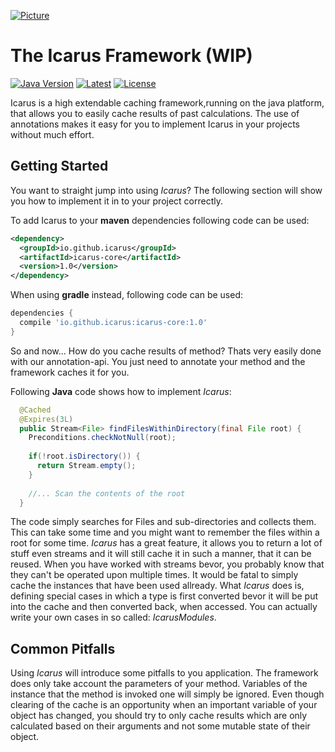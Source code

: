 [![Picture](https://orig00.deviantart.net/913a/f/2013/007/c/1/icarus_sketch_by_insomniacattack-d5qszxs.png)]()

# The Icarus Framework (WIP)

[![Java Version](https://img.shields.io/badge/java-v1.8-blue.svg)](https://www.oracle.com/technetwork/java/javase/downloads/jdk8-downloads-2133151.html)
[![Latest](https://img.shields.io/badge/latest-v1.0-blue.svg)](https://github.com/merlinosayimwen/icarus)
[![License](https://img.shields.io/badge/license-apache--2.0-lightgrey.svg)](https://www.apache.org/licenses/LICENSE-2.0.html)

Icarus is a high extendable caching framework,running on the java platform, that allows you to 
easily cache results of past calculations. The use of annotations makes it easy for you to implement Icarus in your
projects without much effort.

Getting Started
--
You want to straight jump into using *Icarus*? The following section will show you how to 
implement it in to your project correctly.

To add Icarus to your **maven** dependencies following code can be used:
```xml
<dependency>
  <groupId>io.github.icarus</groupId>
  <artifactId>icarus-core</artifactId>
  <version>1.0</version>
</dependency>
```

When using **gradle** instead, following code can be used:
```groovy
dependencies {
  compile 'io.github.icarus:icarus-core:1.0'
}
```

So and now... How do you cache results of method?
Thats very easily done with our annotation-api.
You just need to annotate your method and the framework caches it for you.

Following **Java** code shows how to implement *Icarus*:
```java
  @Cached
  @Expires(3L)
  public Stream<File> findFilesWithinDirectory(final File root) {
    Preconditions.checkNotNull(root);
    
    if(!root.isDirectory()) {
      return Stream.empty();
    }
    
    //... Scan the contents of the root
  }
```
The code simply searches for Files and sub-directories and collects them.
This can take some time and you might want to remember the files within a root for some time.
*Icarus* has a great feature, it allows you to return a lot of stuff even streams and it will
still cache it in such a manner, that it can be reused. When you have worked with streams bevor, 
you probably know that they can't be operated upon multiple times. It would be fatal to simply 
cache the instances that have been used allready. What *Icarus* does is, defining special cases
in which a type is first converted bevor it will be put into the cache and then converted back, when accessed.
You can actually write your own cases in so called: *IcarusModules*.

Common Pitfalls
--
Using *Icarus* will introduce some pitfalls to you application. The framework does only take account
the parameters of your method. Variables of the instance that the method is invoked one will simply 
be ignored. Even though clearing of the cache is an opportunity when an important variable of your object
has changed, you should try to only cache results which are only calculated based on their arguments
and not some mutable state of their object. 

